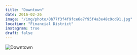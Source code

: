 ```yaml
---
title: "Downtown"
date: 2016-02-26
image: "/img/photo/0b77f3f4f9fce6e7f95f4a3e48c9cd91.jpg"
location: "Financial District"
instagram: true
draft: false
---
```


![Downtown](/img/photo/0b77f3f4f9fce6e7f95f4a3e48c9cd91.jpg)
